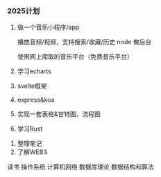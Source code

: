 ### 2025计划

1. 做一个音乐小程序/app
  
    播放音频/视频，支持搜索/收藏/历史
    node 做后台

    使用网上爬取的音乐平台（免费音乐平台）

2. 学习echarts
3. svelte框架
4. express&koa
5. 实现一套表格&甘特图、流程图
6. 学习Rust
<!-- svelte是怎么实现数据更新到视图上的？ -->
1. 整理笔记
2. 了解WEB3

读书
操作系统
计算机网络
数据库理论
数据结构和算法
